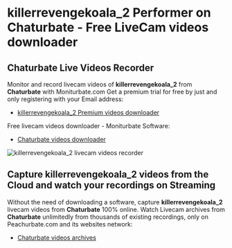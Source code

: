 # killerrevengekoala_2 Performer on Chaturbate - Free LiveCam videos downloader

## Chaturbate Live Videos Recorder

Monitor and record livecam videos of **killerrevengekoala_2** from **Chaturbate** with Moniturbate.com
Get a premium trial for free by just and only registering with your Email address:
* [killerrevengekoala_2 Premium videos downloader](https://moniturbate.com/request-demo-licence-key.html)

Free livecam videos downloader - Moniturbate Software:
* [Chaturbate videos downloader](https://moniturbate.com/moniturbate-download-software.html)

![killerrevengekoala_2 livecam videos recorder](https://peachurnet.com/templates/moniturbate-software.png)


## Capture killerrevengekoala_2 videos from the Cloud and watch your recordings on Streaming

Without the need of downloading a software, capture **killerrevengekoala_2** livecam videos from **Chaturbate** 100% online.
Watch Livecam archives from **Chaturbate** unlimitedly from thousands of existing recordings, only on Peachurbate.com and its websites network:
* [Chaturbate videos archives](https://peachurnet.com/)